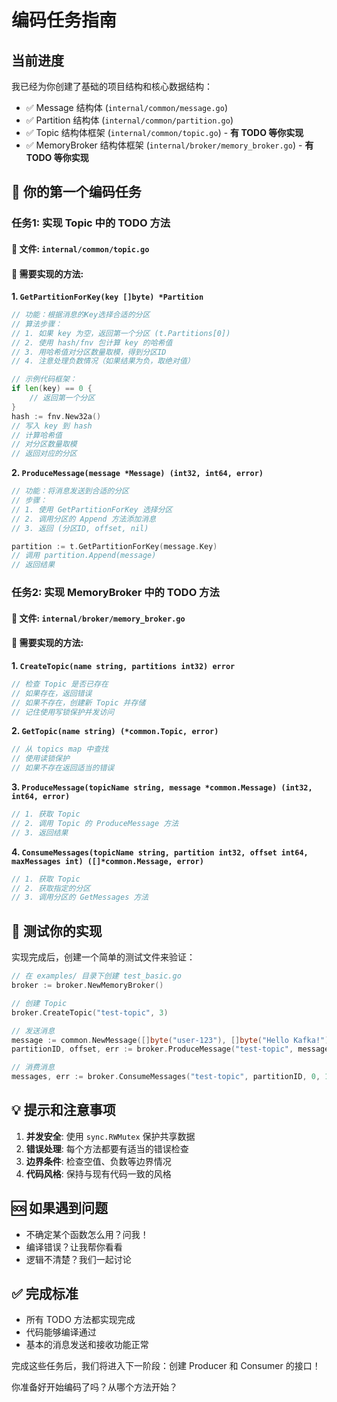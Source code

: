 # 编码任务指南

## 当前进度
我已经为你创建了基础的项目结构和核心数据结构：
- ✅ Message 结构体 (`internal/common/message.go`)
- ✅ Partition 结构体 (`internal/common/partition.go`)  
- ✅ Topic 结构体框架 (`internal/common/topic.go`) - **有 TODO 等你实现**
- ✅ MemoryBroker 结构体框架 (`internal/broker/memory_broker.go`) - **有 TODO 等你实现**

## 🎯 你的第一个编码任务

### 任务1: 实现 Topic 中的 TODO 方法

#### 📁 文件: `internal/common/topic.go`

#### 🔧 需要实现的方法:

**1. `GetPartitionForKey(key []byte) *Partition`**
```go
// 功能：根据消息的Key选择合适的分区
// 算法步骤：
// 1. 如果 key 为空，返回第一个分区 (t.Partitions[0])
// 2. 使用 hash/fnv 包计算 key 的哈希值
// 3. 用哈希值对分区数量取模，得到分区ID
// 4. 注意处理负数情况（如果结果为负，取绝对值）

// 示例代码框架：
if len(key) == 0 {
    // 返回第一个分区
}
hash := fnv.New32a()
// 写入 key 到 hash
// 计算哈希值
// 对分区数量取模
// 返回对应的分区
```

**2. `ProduceMessage(message *Message) (int32, int64, error)`**
```go
// 功能：将消息发送到合适的分区
// 步骤：
// 1. 使用 GetPartitionForKey 选择分区
// 2. 调用分区的 Append 方法添加消息
// 3. 返回 (分区ID, offset, nil)

partition := t.GetPartitionForKey(message.Key)
// 调用 partition.Append(message)
// 返回结果
```

### 任务2: 实现 MemoryBroker 中的 TODO 方法

#### 📁 文件: `internal/broker/memory_broker.go`

#### 🔧 需要实现的方法:

**1. `CreateTopic(name string, partitions int32) error`**
```go
// 检查 Topic 是否已存在
// 如果存在，返回错误
// 如果不存在，创建新 Topic 并存储
// 记住使用写锁保护并发访问
```

**2. `GetTopic(name string) (*common.Topic, error)`**
```go
// 从 topics map 中查找
// 使用读锁保护
// 如果不存在返回适当的错误
```

**3. `ProduceMessage(topicName string, message *common.Message) (int32, int64, error)`**
```go
// 1. 获取 Topic
// 2. 调用 Topic 的 ProduceMessage 方法
// 3. 返回结果
```

**4. `ConsumeMessages(topicName string, partition int32, offset int64, maxMessages int) ([]*common.Message, error)`**
```go
// 1. 获取 Topic  
// 2. 获取指定的分区
// 3. 调用分区的 GetMessages 方法
```

## 🧪 测试你的实现

实现完成后，创建一个简单的测试文件来验证：

```go
// 在 examples/ 目录下创建 test_basic.go
broker := broker.NewMemoryBroker()

// 创建 Topic
broker.CreateTopic("test-topic", 3)

// 发送消息
message := common.NewMessage([]byte("user-123"), []byte("Hello Kafka!"))
partitionID, offset, err := broker.ProduceMessage("test-topic", message)

// 消费消息
messages, err := broker.ConsumeMessages("test-topic", partitionID, 0, 10)
```

## 💡 提示和注意事项

1. **并发安全**: 使用 `sync.RWMutex` 保护共享数据
2. **错误处理**: 每个方法都要有适当的错误检查
3. **边界条件**: 检查空值、负数等边界情况
4. **代码风格**: 保持与现有代码一致的风格

## 🆘 如果遇到问题

- 不确定某个函数怎么用？问我！
- 编译错误？让我帮你看看
- 逻辑不清楚？我们一起讨论

## ✅ 完成标准

- 所有 TODO 方法都实现完成
- 代码能够编译通过
- 基本的消息发送和接收功能正常

完成这些任务后，我们将进入下一阶段：创建 Producer 和 Consumer 的接口！

你准备好开始编码了吗？从哪个方法开始？